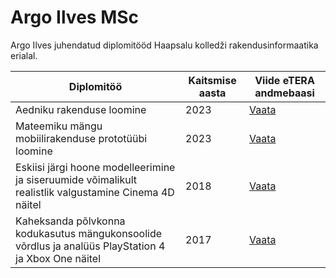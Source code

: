 # Argo Ilves MSc

Argo Ilves juhendatud diplomitööd Haapsalu kolledži rakendusinformaatika erialal.

| Diplomitöö                                                                                             | Kaitsmise aasta | Viide eTERA andmebaasi                         |
| ------------------------------------------------------------------------------------------------------ | --------------- | ---------------------------------------------- |
| Aedniku rakenduse loomine                                                                              | 2023            | [Vaata](https://www.etera.ee/zoom/200330/view) |
| Mateemiku mängu mobiilirakenduse prototüübi loomine                                                    | 2023            | [Vaata](https://www.etera.ee/zoom/200364/view) |
| Eskiisi järgi hoone modelleerimine ja siseruumide võimalikult realistlik valgustamine Cinema 4D näitel | 2018            | [Vaata](https://www.etera.ee/zoom/48837/view)  |
| Kaheksanda põlvkonna kodukasutus mängukonsoolide võrdlus ja analüüs PlayStation 4 ja Xbox One näitel   | 2017            | [Vaata](https://www.etera.ee/zoom/32370/view)  |
